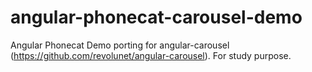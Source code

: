 angular-phonecat-carousel-demo
==============================

Angular Phonecat Demo porting for angular-carousel (https://github.com/revolunet/angular-carousel). For study purpose.
